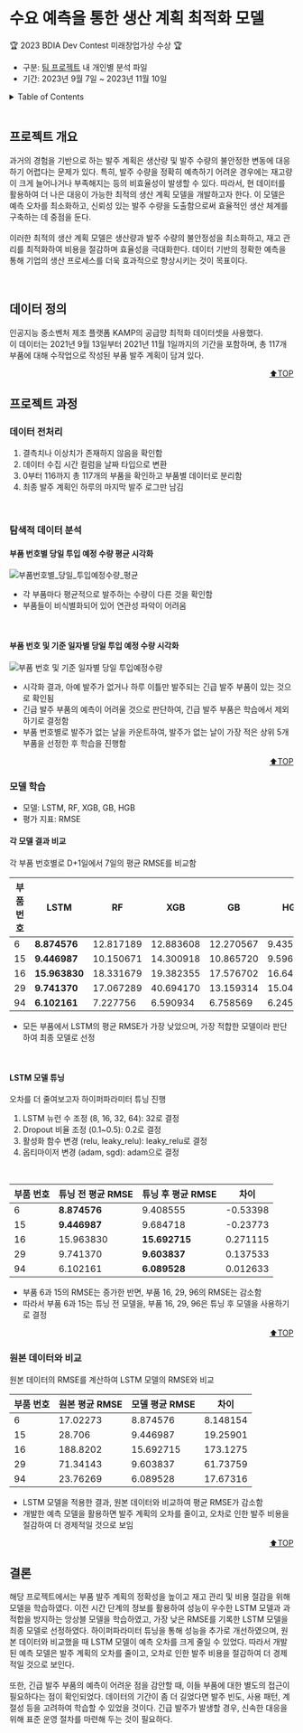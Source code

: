 <a name="top"></a>
  
# 수요 예측을 통한 생산 계획 최적화 모델
🏆 2023 BDIA Dev Contest 미래창업가상 수상 🏆
- 구분: [팀 프로젝트](https://github.com/s53uni/isix-project) 내 개인별 분석 파일
- 기간: 2023년 9월 7일 ~ 2023년 11월 10일

<details>
  <summary>Table of Contents</summary>
  
  1. [프로젝트 개요](#프로젝트-개요)
  2. [데이터 정의](#데이터-정의)
  3. [프로젝트 과정](#프로젝트-과정)
      + [데이터 전처리](#데이터-전처리)
      + [탐색적 데이터 분석](#탐색적-데이터-분석)
      + [모델 학습](#모델-학습)
      + [원본 데이터와 비교](#원본-데이터와-비교)
  5. [결론](#결론)

</details>
<br>

## 프로젝트 개요
과거의 경험을 기반으로 하는 발주 계획은 생산량 및 발주 수량의 불안정한 변동에 대응하기 어렵다는 문제가 있다. 
특히, 발주 수량을 정확히 예측하기 어려운 경우에는 재고량이 크게 늘어나거나 부족해지는 등의 비효율성이 발생할 수 있다.
따라서, 현 데이터를 활용하여 더 나은 대응이 가능한 최적의 생산 계획 모델을 개발하고자 한다. 
이 모델은 예측 오차를 최소화하고, 신뢰성 있는 발주 수량을 도출함으로써 효율적인 생산 체계를 구축하는 데 중점을 둔다.
<br><br>
이러한 최적의 생산 계획 모델은 생산량과 발주 수량의 불안정성을 최소화하고, 재고 관리를 최적화하여 비용을 절감하며 효율성을 극대화한다. 
데이터 기반의 정확한 예측을 통해 기업의 생산 프로세스를 더욱 효과적으로 향상시키는 것이 목표이다.

<br>

## 데이터 정의
인공지능 중소벤처 제조 플랫폼 KAMP의 공급망 최적화 데이터셋을 사용했다.<br>
이 데이터는 2021년 9월 13일부터 2021년 11월 1일까지의 기간을 포함하며, 총 117개 부품에 대해 수작업으로 작성된 부품 발주 계획이 담겨 있다.

<p align="right"><a href="#top">⬆️TOP</a></p>

## 프로젝트 과정
### 데이터 전처리
1. 결측치나 이상치가 존재하지 않음을 확인함
2. 데이터 수집 시간 컬럼을 날짜 타입으로 변환
3. 0부터 116까지 총 117개의 부품을 확인하고 부품별 데이터로 분리함
4. 최종 발주 계획인 하루의 마지막 발주 로그만 남김

<br>

### 탐색적 데이터 분석
#### 부품 번호별 당일 투입 예정 수량 평균 시각화
![부품번호별_당일_투입예정수량_평균](https://github.com/user-attachments/assets/7b8c9da9-3343-486c-abdd-fec531b0e591)
- 각 부품마다 평균적으로 발주하는 수량이 다른 것을 확인함
- 부품들이 비식별화되어 있어 연관성 파악이 어려움

<br>

#### 부품 번호 및 기준 일자별 당일 투입 예정 수량 시각화
![부품 번호 및 기준 일자별 당일 투입예정수량](https://github.com/user-attachments/assets/6bde63f3-4b1e-465e-99bd-a476d3b38195)
- 시각화 결과, 아예 발주가 없거나 하루 이틀만 발주되는 긴급 발주 부품이 있는 것으로 확인됨
- 긴급 발주 부품의 예측이 어려울 것으로 판단하여, 긴급 발주 부품은 학습에서 제외하기로 결정함
- 부품 번호별로 발주가 없는 날을 카운트하여, 발주가 없는 날이 가장 적은 상위 5개 부품을 선정한 후 학습을 진행함

<p align="right"><a href="#top">⬆️TOP</a></p>

### 모델 학습
- 모델: LSTM, RF, XGB, GB, HGB
- 평가 지표: RMSE

#### 각 모델 결과 비교
각 부품 번호별로 D+1일에서 7일의 평균 RMSE를 비교함


| 부품 번호 | LSTM | RF | XGB | GB | HGB |
| ------ | ------ | ------ | ------ | ------ | ------ |
| 6 | **8.874576** | 12.817189 | 12.883608 | 12.270567 | 9.435244 |
| 15 | **9.446987** | 10.150671 | 14.300918 | 10.865720 | 9.596393 |
| 16 | **15.963830** | 18.331679 | 19.382355 | 17.576702 | 16.641397 |
| 29 | **9.741370** | 17.067289 | 40.694170 | 13.159314 | 15.048942 |
| 94 | **6.102161** | 7.227756 | 6.590934 | 6.758569 | 6.245571 |

- 모든 부품에서 LSTM의 평균 RMSE가 가장 낮았으며, 가장 적합한 모델이라 판단하여 최종 모델로 선정

<br>

#### LSTM 모델 튜닝
오차를 더 줄여보고자 하이퍼파라미터 튜닝 진행

1. LSTM 뉴런 수 조정 (8, 16, 32, 64): 32로 결정
2. Dropout 비율 조정 (0.1~0.5): 0.2로 결정
3. 활성화 함수 변경 (relu, leaky_relu): leaky_relu로 결정
4. 옵티마이저 변경 (adam, sgd): adam으로 결정

<br>

| 부품 번호 | 튜닝 전 평균 RMSE | 튜닝 후 평균 RMSE | 차이 |
| ------ | ------ | ------ | ------ |
| 6 | **8.874576** | 9.408555 | -0.53398 |
| 15 | **9.446987** | 9.684718 | -0.23773 |
| 16 | 15.963830 | **15.692715** | 0.271115 |
| 29 | 9.741370 | **9.603837** | 0.137533 |
| 94 | 6.102161 | **6.089528** | 0.012633 |

- 부품 6과 15의 RMSE는 증가한 반면, 부품 16, 29, 96의 RMSE는 감소함
- 따라서 부품 6과 15는 튜닝 전 모델을, 부품 16, 29, 96은 튜닝 후 모델을 사용하기로 결정

<p align="right"><a href="#top">⬆️TOP</a></p>

### 원본 데이터와 비교
원본 데이터의 RMSE를 계산하여 LSTM 모델의 RMSE와 비교

| 부품 번호 | 원본 평균 RMSE | 모델 평균 RMSE | 차이 |
| ------ | ------ | ------ | ------ |
| 6 | 17.02273 | 8.874576 | 8.148154 |
| 15 | 28.706 | 9.446987 | 19.25901 |
| 16 | 188.8202 | 15.692715 | 173.1275 |
| 29 | 71.34143 | 9.603837 | 61.73759 |
| 94 | 23.76269 | 6.089528 | 17.67316 |

- LSTM 모델을 적용한 결과, 원본 데이터와 비교하여 평균 RMSE가 감소함
- 개발한 예측 모델을 활용하면 발주 계획의 오차를 줄이고, 오차로 인한 발주 비용을 절감하여 더 경제적일 것으로 보임

<p align="right"><a href="#top">⬆️TOP</a></p>

## 결론

해당 프로젝트에서는 부품 발주 계획의 정확성을 높이고 재고 관리 및 비용 절감을 위해 모델을 학습하였다. 이전 시간 단계의 정보를 활용하여 성능이 우수한 LSTM 모델과 과적합을 방지하는 앙상블 모델을 학습하였고, 가장 낮은 RMSE를 기록한 LSTM 모델을 최종 모델로 선정하였다. 하이퍼파라미터 튜닝을 통해 성능을 추가로 개선하였으며, 원본 데이터와 비교했을 때 LSTM 모델이 예측 오차를 크게 줄일 수 있었다. 따라서 개발된 예측 모델은 발주 계획의 오차를 줄이고, 오차로 인한 발주 비용을 절감하여 더 경제적일 것으로 보인다.<br><br>
또한, 긴급 발주 부품의 예측이 어려운 점을 감안할 때, 이들 부품에 대한 별도의 접근이 필요하다는 점이 확인되었다. 데이터의 기간이 좀 더 길었다면 발주 빈도, 사용 패턴, 계절성 등을 고려하여 학습할 수 있었을 것이다. 긴급 발주가 발생할 경우, 신속한 대응을 위해 표준 운영 절차를 마련해 두는 것이 필요하다.
